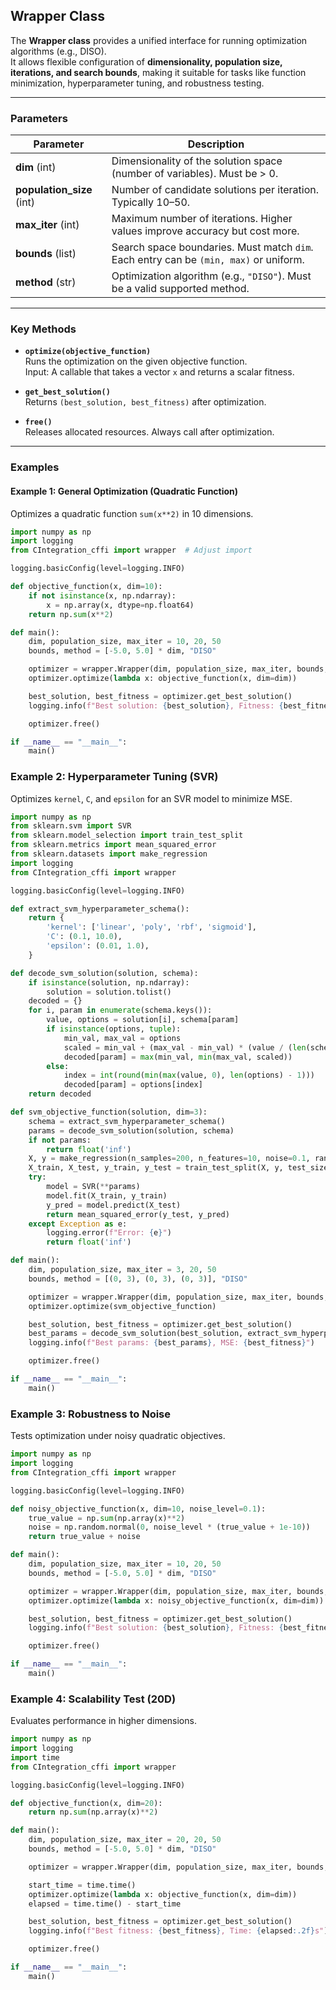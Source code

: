 ## Wrapper Class

The **Wrapper class** provides a unified interface for running optimization algorithms (e.g., DISO).  
It allows flexible configuration of **dimensionality, population size, iterations, and search bounds**, making it suitable for tasks like function minimization, hyperparameter tuning, and robustness testing.

---

### Parameters

| Parameter           | Description                                                                 |
|---------------------|-----------------------------------------------------------------------------|
| **dim** (int)       | Dimensionality of the solution space (number of variables). Must be > 0.    |
| **population_size** (int) | Number of candidate solutions per iteration. Typically 10–50.              |
| **max_iter** (int)  | Maximum number of iterations. Higher values improve accuracy but cost more. |
| **bounds** (list)   | Search space boundaries. Must match `dim`. Each entry can be `(min, max)` or uniform. |
| **method** (str)    | Optimization algorithm (e.g., `"DISO"`). Must be a valid supported method.  |

---

### Key Methods

- **`optimize(objective_function)`**  
  Runs the optimization on the given objective function.  
  Input: A callable that takes a vector `x` and returns a scalar fitness.

- **`get_best_solution()`**  
  Returns `(best_solution, best_fitness)` after optimization.

- **`free()`**  
  Releases allocated resources. Always call after optimization.

---

### Examples

#### Example 1: General Optimization (Quadratic Function)

Optimizes a quadratic function `sum(x**2)` in 10 dimensions.

```python
import numpy as np
import logging
from CIntegration_cffi import wrapper  # Adjust import

logging.basicConfig(level=logging.INFO)

def objective_function(x, dim=10):
    if not isinstance(x, np.ndarray):
        x = np.array(x, dtype=np.float64)
    return np.sum(x**2)

def main():
    dim, population_size, max_iter = 10, 20, 50
    bounds, method = [-5.0, 5.0] * dim, "DISO"

    optimizer = wrapper.Wrapper(dim, population_size, max_iter, bounds, method=method)
    optimizer.optimize(lambda x: objective_function(x, dim=dim))

    best_solution, best_fitness = optimizer.get_best_solution()
    logging.info(f"Best solution: {best_solution}, Fitness: {best_fitness}")

    optimizer.free()

if __name__ == "__main__":
    main()
```

### Example 2: Hyperparameter Tuning (SVR)
Optimizes `kernel`, `C`, and `epsilon` for an SVR model to minimize MSE.

```python
import numpy as np
from sklearn.svm import SVR
from sklearn.model_selection import train_test_split
from sklearn.metrics import mean_squared_error
from sklearn.datasets import make_regression
import logging
from CIntegration_cffi import wrapper

logging.basicConfig(level=logging.INFO)

def extract_svm_hyperparameter_schema():
    return {
        'kernel': ['linear', 'poly', 'rbf', 'sigmoid'],
        'C': (0.1, 10.0),
        'epsilon': (0.01, 1.0),
    }

def decode_svm_solution(solution, schema):
    if isinstance(solution, np.ndarray):
        solution = solution.tolist()
    decoded = {}
    for i, param in enumerate(schema.keys()):
        value, options = solution[i], schema[param]
        if isinstance(options, tuple):
            min_val, max_val = options
            scaled = min_val + (max_val - min_val) * (value / (len(schema) - 1))
            decoded[param] = max(min_val, min(max_val, scaled))
        else:
            index = int(round(min(max(value, 0), len(options) - 1)))
            decoded[param] = options[index]
    return decoded

def svm_objective_function(solution, dim=3):
    schema = extract_svm_hyperparameter_schema()
    params = decode_svm_solution(solution, schema)
    if not params:
        return float('inf')
    X, y = make_regression(n_samples=200, n_features=10, noise=0.1, random_state=42)
    X_train, X_test, y_train, y_test = train_test_split(X, y, test_size=0.2, random_state=42)
    try:
        model = SVR(**params)
        model.fit(X_train, y_train)
        y_pred = model.predict(X_test)
        return mean_squared_error(y_test, y_pred)
    except Exception as e:
        logging.error(f"Error: {e}")
        return float('inf')

def main():
    dim, population_size, max_iter = 3, 20, 50
    bounds, method = [(0, 3), (0, 3), (0, 3)], "DISO"

    optimizer = wrapper.Wrapper(dim, population_size, max_iter, bounds, method=method)
    optimizer.optimize(svm_objective_function)

    best_solution, best_fitness = optimizer.get_best_solution()
    best_params = decode_svm_solution(best_solution, extract_svm_hyperparameter_schema())
    logging.info(f"Best params: {best_params}, MSE: {best_fitness}")

    optimizer.free()

if __name__ == "__main__":
    main()
```

 ### Example 3: Robustness to Noise
 Tests optimization under noisy quadratic objectives.

```python
import numpy as np
import logging
from CIntegration_cffi import wrapper

logging.basicConfig(level=logging.INFO)

def noisy_objective_function(x, dim=10, noise_level=0.1):
    true_value = np.sum(np.array(x)**2)
    noise = np.random.normal(0, noise_level * (true_value + 1e-10))
    return true_value + noise

def main():
    dim, population_size, max_iter = 10, 20, 50
    bounds, method = [-5.0, 5.0] * dim, "DISO"

    optimizer = wrapper.Wrapper(dim, population_size, max_iter, bounds, method=method)
    optimizer.optimize(lambda x: noisy_objective_function(x, dim=dim))

    best_solution, best_fitness = optimizer.get_best_solution()
    logging.info(f"Best solution: {best_solution}, Fitness: {best_fitness}")

    optimizer.free()

if __name__ == "__main__":
    main()
```

 ### Example 4: Scalability Test (20D)
 Evaluates performance in higher dimensions.

```python
import numpy as np
import logging
import time
from CIntegration_cffi import wrapper

logging.basicConfig(level=logging.INFO)

def objective_function(x, dim=20):
    return np.sum(np.array(x)**2)

def main():
    dim, population_size, max_iter = 20, 20, 50
    bounds, method = [-5.0, 5.0] * dim, "DISO"

    optimizer = wrapper.Wrapper(dim, population_size, max_iter, bounds, method=method)

    start_time = time.time()
    optimizer.optimize(lambda x: objective_function(x, dim=dim))
    elapsed = time.time() - start_time

    best_solution, best_fitness = optimizer.get_best_solution()
    logging.info(f"Best fitness: {best_fitness}, Time: {elapsed:.2f}s")

    optimizer.free()

if __name__ == "__main__":
    main()
```

